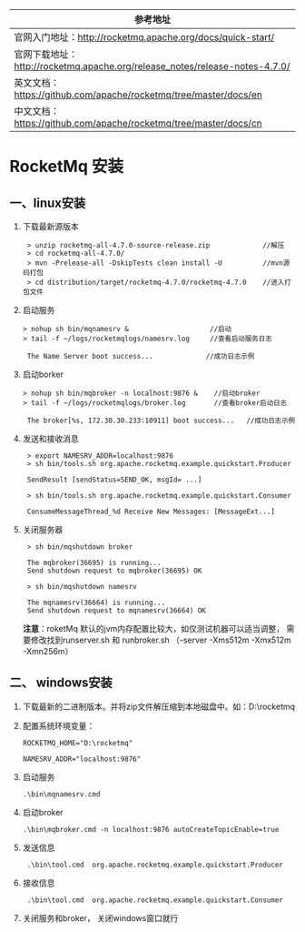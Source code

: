 | 参考地址                                                     |
| ------------------------------------------------------------ |
| 官网入门地址：http://rocketmq.apache.org/docs/quick-start/   |
| 官网下载地址：http://rocketmq.apache.org/release_notes/release-notes-4.7.0/ |
| 英文文档：https://github.com/apache/rocketmq/tree/master/docs/en |
| 中文文档：https://github.com/apache/rocketmq/tree/master/docs/cn |

# RocketMq 安装

## 一、linux安装

1. 下载最新源版本

   ```
    > unzip rocketmq-all-4.7.0-source-release.zip             //解压
    > cd rocketmq-all-4.7.0/      
    > mvn -Prelease-all -DskipTests clean install -U          //mvn源码打包
    > cd distribution/target/rocketmq-4.7.0/rocketmq-4.7.0    //进入打包文件
   ```

2. 启动服务

   ```
   > nohup sh bin/mqnamesrv &                    //启动
   > tail -f ~/logs/rocketmqlogs/namesrv.log     //查看启动服务日志
    
    The Name Server boot success...             //成功日志示例     
   ```

3. 启动borker

   ```
   > nohup sh bin/mqbroker -n localhost:9876 &    //启动broker
   > tail -f ~/logs/rocketmqlogs/broker.log       //查看broker启动日志
    
    The broker[%s, 172.30.30.233:10911] boot success...   //成功日志示例
   ```

4. 发送和接收消息

   ```
    > export NAMESRV_ADDR=localhost:9876
    > sh bin/tools.sh org.apache.rocketmq.example.quickstart.Producer
          
    SendResult [sendStatus=SEND_OK, msgId= ...]
         
    > sh bin/tools.sh org.apache.rocketmq.example.quickstart.Consumer
    
    ConsumeMessageThread_%d Receive New Messages: [MessageExt...]
   ```

5. 关闭服务器

   ```
    > sh bin/mqshutdown broker
    
    The mqbroker(36695) is running...
    Send shutdown request to mqbroker(36695) OK
    
    > sh bin/mqshutdown namesrv
    
    The mqnamesrv(36664) is running...
    Send shutdown request to mqnamesrv(36664) OK 
   ```

   **注意**：roketMq 默认的jvm内存配置比较大，如仅测试机器可以适当调整， 需要修改找到runserver.sh 和 runbroker.sh
        （-server -Xms512m -Xmx512m -Xmn256m）



## 二、 windows安装

1. 下载最新的二进制版本。并将zip文件解压缩到本地磁盘中。如：D:\rocketmq

2. 配置系统环境变量：

   ```
   ROCKETMQ_HOME="D:\rocketmq"
   
   NAMESRV_ADDR="localhost:9876"
   ```

3. 启动服务        

   ```
   .\bin\mqnamesrv.cmd 
   ```

4. 启动broker    

   ```
   .\bin\mqbroker.cmd -n localhost:9876 autoCreateTopicEnable=true
   ```

5. 发送信息 

   ```
    .\bin\tool.cmd  org.apache.rocketmq.example.quickstart.Producer
   ```

6. 接收信息   

   ```
    .\bin\tool.cmd  org.apache.rocketmq.example.quickstart.Consumer
   ```

7. 关闭服务和broker， 关闭windows窗口就行
